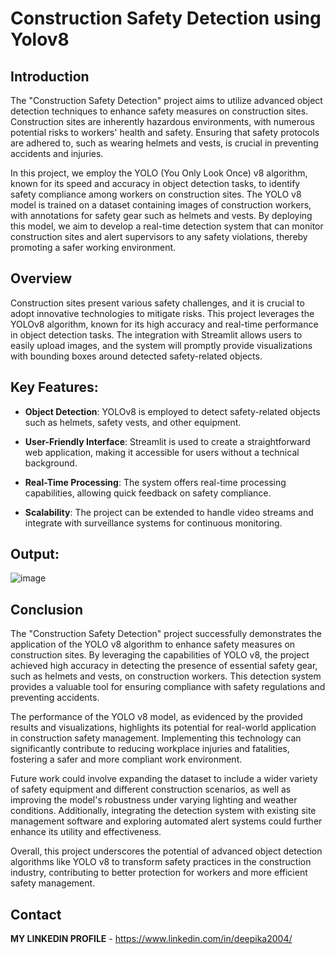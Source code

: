 # Construction Safety Detection using Yolov8

## Introduction

The "Construction Safety Detection" project aims to utilize advanced object detection techniques to enhance safety measures on construction sites. Construction sites are inherently hazardous environments, with numerous potential risks to workers' health and safety. Ensuring that safety protocols are adhered to, such as wearing helmets and vests, is crucial in preventing accidents and injuries.

In this project, we employ the YOLO (You Only Look Once) v8 algorithm, known for its speed and accuracy in object detection tasks, to identify safety compliance among workers on construction sites. The YOLO v8 model is trained on a dataset containing images of construction workers, with annotations for safety gear such as helmets and vests. By deploying this model, we aim to develop a real-time detection system that can monitor construction sites and alert supervisors to any safety violations, thereby promoting a safer working environment.

## Overview

Construction sites present various safety challenges, and it is crucial to adopt innovative technologies to mitigate risks. This project leverages the YOLOv8 algorithm, known for its high accuracy and real-time performance in object detection tasks. The integration with Streamlit allows users to easily upload images, and the system will promptly provide visualizations with bounding boxes around detected safety-related objects.

## Key Features:

- **Object Detection**: YOLOv8 is employed to detect safety-related objects such as helmets, safety vests, and other equipment.
  
- **User-Friendly Interface**: Streamlit is used to create a straightforward web application, making it accessible for users without a technical background.

- **Real-Time Processing**: The system offers real-time processing capabilities, allowing quick feedback on safety compliance.

- **Scalability**: The project can be extended to handle video streams and integrate with surveillance systems for continuous monitoring.

## Output:

![image](https://github.com/DeepikaA2004/Construction-Safety-Detection/assets/110418508/f4e6f5cd-8e74-439a-b427-523ffdbf9130)

## Conclusion

The "Construction Safety Detection" project successfully demonstrates the application of the YOLO v8 algorithm to enhance safety measures on construction sites. By leveraging the capabilities of YOLO v8, the project achieved high accuracy in detecting the presence of essential safety gear, such as helmets and vests, on construction workers. This detection system provides a valuable tool for ensuring compliance with safety regulations and preventing accidents.

The performance of the YOLO v8 model, as evidenced by the provided results and visualizations, highlights its potential for real-world application in construction safety management. Implementing this technology can significantly contribute to reducing workplace injuries and fatalities, fostering a safer and more compliant work environment.

Future work could involve expanding the dataset to include a wider variety of safety equipment and different construction scenarios, as well as improving the model's robustness under varying lighting and weather conditions. Additionally, integrating the detection system with existing site management software and exploring automated alert systems could further enhance its utility and effectiveness.

Overall, this project underscores the potential of advanced object detection algorithms like YOLO v8 to transform safety practices in the construction industry, contributing to better protection for workers and more efficient safety management.

## Contact

**MY LINKEDIN PROFILE** - https://www.linkedin.com/in/deepika2004/
